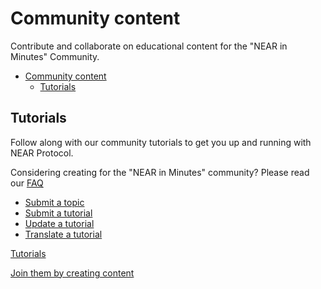 <!-- ![Community content](/assets/banner-community-content.png) -->

# Community content

Contribute and collaborate on educational content for the "NEAR in Minutes" Community.

- [Community content](#community-content)
  - [Tutorials](#tutorials)

## Tutorials

Follow along with our community tutorials to get you up and running with NEAR Protocol.

Considering creating for the "NEAR in Minutes" community? Please read our [FAQ](https://nearinminutes.com/faq)

- [Submit a topic](https://github.com/h4-d1/near-in-minutes/issues/new?labels=In+progress&template=submit-a-resource.md&title=%5BSUBMIT%5D)
- [Submit a tutorial](https://github.com/h4-d1/near-in-minutes/issues/new?labels=In+progress&template=submit-a-resource.md&title=%5BSUBMIT%5D)
- [Update a tutorial](https://github.com/h4-d1/near-in-minutes/issues/new?labels=In+progress&template=update-a-tutorial.md&title=%5BUPDATE%5D)
- [Translate a tutorial](https://github.com/h4-d1/near-in-minutes/issues/new?template=translate-a-resource.md&title=%5BTRANSLATE%5D)

[Tutorials](https://github.com/h4-d1/near-in-minutes/tree/master/tutorials)

[Join them by creating content](https://github.com/h4-d1/near-in-minutes/issues/new?labels=In+progress&template=submit-a-resource.md&title=%5BSUBMIT%5D)
